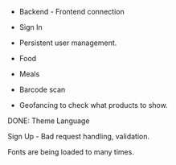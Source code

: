 * Backend - Frontend connection

* Sign In  

* Persistent user management.

* Food 

* Meals 

* Barcode scan 

* Geofancing to check what products to show.

DONE:
Theme
Language

Sign Up - Bad request handling, validation. 

Fonts are being loaded to many times.
